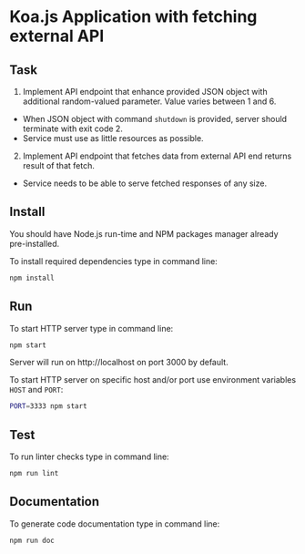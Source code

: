 # Koa.js Application with fetching external API

## Task

1. Implement API endpoint that enhance provided JSON object with additional random-valued parameter. Value varies between 1 and 6.
  - When JSON object with command `shutdown` is provided, server should terminate with exit code 2.
  - Service must use as little resources as possible.
2. Implement API endpoint that fetches data from external API end returns result of that fetch.
  - Service needs to be able to serve fetched responses of any size.

## Install

You should have Node.js run-time and NPM packages manager already pre-installed.

To install required dependencies type in command line:

```sh
npm install
```

## Run

To start HTTP server type in command line:

```sh
npm start
```

Server will run on http://localhost on port 3000 by default.

To start HTTP server on specific host and/or port use environment variables `HOST` and `PORT`:

```sh
PORT=3333 npm start
```

## Test

To run linter checks type in command line:

```sh
npm run lint
```

## Documentation

To generate code documentation type in command line:

```sh
npm run doc
```
